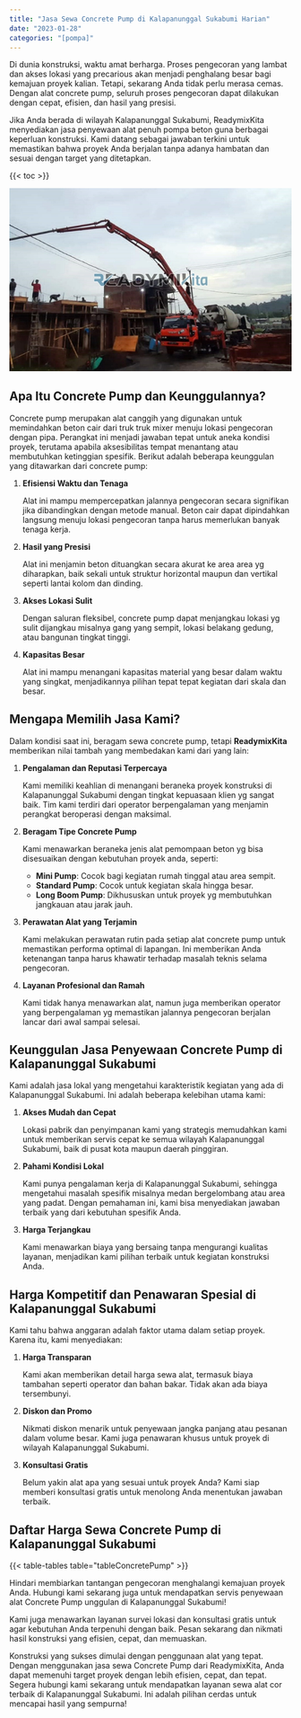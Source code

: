 ```yaml
---
title: "Jasa Sewa Concrete Pump di Kalapanunggal Sukabumi Harian"
date: "2023-01-28"
categories: "[pompa]"
---
```


Di dunia konstruksi, waktu amat berharga. Proses pengecoran yang lambat dan akses lokasi yang precarious akan menjadi penghalang besar bagi kemajuan proyek kalian. Tetapi, sekarang Anda tidak perlu merasa cemas. Dengan alat concrete pump, seluruh proses pengecoran dapat dilakukan dengan cepat, efisien, dan hasil yang presisi.

Jika Anda berada di wilayah Kalapanunggal Sukabumi, ReadymixKita menyediakan jasa penyewaan alat penuh pompa beton guna berbagai keperluan konstruksi. Kami datang sebagai jawaban terkini untuk memastikan bahwa proyek Anda berjalan tanpa adanya hambatan dan sesuai dengan target yang ditetapkan.

{{< toc >}}

![Jasa Sewa Concrete Pump di Kalapanunggal Sukabumi Harian](/images/pompa/sewa-pompa-01.jpg)

## Apa Itu Concrete Pump dan Keunggulannya?

Concrete pump merupakan alat canggih yang digunakan untuk memindahkan beton cair dari truk truk mixer menuju lokasi pengecoran dengan pipa. Perangkat ini menjadi jawaban tepat untuk aneka kondisi proyek, terutama apabila aksesibilitas tempat menantang atau membutuhkan ketinggian spesifik. Berikut adalah beberapa keunggulan yang ditawarkan dari concrete pump:

1. **Efisiensi Waktu dan Tenaga**

   Alat ini mampu mempercepatkan jalannya pengecoran secara signifikan jika dibandingkan dengan metode manual. Beton cair dapat dipindahkan langsung menuju lokasi pengecoran tanpa harus memerlukan banyak tenaga kerja.

2. **Hasil yang Presisi**

   Alat ini menjamin beton dituangkan secara akurat ke area area yg diharapkan, baik sekali untuk struktur horizontal maupun dan vertikal seperti lantai kolom dan dinding.

3. **Akses Lokasi Sulit**

   Dengan saluran fleksibel, concrete pump dapat menjangkau lokasi yg sulit dijangkau misalnya gang yang sempit, lokasi belakang gedung, atau bangunan tingkat tinggi.

4. **Kapasitas Besar**

   Alat ini mampu menangani kapasitas material yang besar dalam waktu yang singkat, menjadikannya pilihan tepat tepat kegiatan dari skala dan besar.

## Mengapa Memilih Jasa Kami?

Dalam kondisi saat ini, beragam sewa concrete pump, tetapi **ReadymixKita** memberikan nilai tambah yang membedakan kami dari yang lain:

1. **Pengalaman dan Reputasi Terpercaya**

   Kami memiliki keahlian di menangani beraneka proyek konstruksi di Kalapanunggal Sukabumi dengan tingkat kepuasaan klien yg sangat baik. Tim kami terdiri dari operator berpengalaman yang menjamin perangkat beroperasi dengan maksimal.

2. **Beragam Tipe Concrete Pump**

   Kami menawarkan beraneka jenis alat pemompaan beton yg bisa disesuaikan dengan kebutuhan proyek anda, seperti:
   - **Mini Pump**: Cocok bagi kegiatan rumah tinggal atau area sempit.
   - **Standard Pump**: Cocok untuk kegiatan skala hingga besar.
   - **Long Boom Pump**: Dikhususkan untuk proyek yg membutuhkan jangkauan atau jarak jauh.

3. **Perawatan Alat yang Terjamin**

   Kami melakukan perawatan rutin pada setiap alat concrete pump untuk memastikan performa optimal di lapangan. Ini memberikan Anda ketenangan tanpa harus khawatir terhadap masalah teknis selama pengecoran.

4. **Layanan Profesional dan Ramah**

   Kami tidak hanya menawarkan alat, namun juga memberikan operator yang berpengalaman yg memastikan jalannya pengecoran berjalan lancar dari awal sampai selesai.

## Keunggulan Jasa Penyewaan Concrete Pump di Kalapanunggal Sukabumi

Kami adalah jasa lokal yang mengetahui karakteristik kegiatan yang ada di Kalapanunggal Sukabumi. Ini adalah beberapa kelebihan utama kami:

1. **Akses Mudah dan Cepat**

   Lokasi pabrik dan penyimpanan kami yang strategis memudahkan kami untuk memberikan servis cepat ke semua wilayah Kalapanunggal Sukabumi, baik di pusat kota maupun daerah pinggiran.

2. **Pahami Kondisi Lokal**

   Kami punya pengalaman kerja di Kalapanunggal Sukabumi, sehingga mengetahui masalah spesifik misalnya medan bergelombang atau area yang padat. Dengan pemahaman ini, kami bisa menyediakan jawaban terbaik yang dari kebutuhan spesifik Anda.

3. **Harga Terjangkau**

   Kami menawarkan biaya yang bersaing tanpa mengurangi kualitas layanan, menjadikan kami pilihan terbaik untuk kegiatan konstruksi Anda.

## Harga Kompetitif dan Penawaran Spesial di Kalapanunggal Sukabumi

Kami tahu bahwa anggaran adalah faktor utama dalam setiap proyek. Karena itu, kami menyediakan:

1. **Harga Transparan**

   Kami akan memberikan detail harga sewa alat, termasuk biaya tambahan seperti operator dan bahan bakar. Tidak akan ada biaya tersembunyi.

2. **Diskon dan Promo**

   Nikmati diskon menarik untuk penyewaan jangka panjang atau pesanan dalam volume besar. Kami juga penawaran khusus untuk proyek di wilayah Kalapanunggal Sukabumi.

3. **Konsultasi Gratis**

   Belum yakin alat apa yang sesuai untuk proyek Anda? Kami siap memberi konsultasi gratis untuk menolong Anda menentukan jawaban terbaik.

## Daftar Harga Sewa Concrete Pump di Kalapanunggal Sukabumi

{{< table-tables table="tableConcretePump" >}}

Hindari membiarkan tantangan pengecoran menghalangi kemajuan proyek Anda. Hubungi kami sekarang juga untuk mendapatkan servis penyewaan alat Concrete Pump unggulan di Kalapanunggal Sukabumi!

Kami juga menawarkan layanan survei lokasi dan konsultasi gratis untuk agar kebutuhan Anda terpenuhi dengan baik. Pesan sekarang dan nikmati hasil konstruksi yang efisien, cepat, dan memuaskan.

Konstruksi yang sukses dimulai dengan penggunaan alat yang tepat. Dengan menggunakan jasa sewa Concrete Pump dari ReadymixKita, Anda dapat memenuhi target proyek dengan lebih efisien, cepat, dan tepat. Segera hubungi kami sekarang untuk mendapatkan layanan sewa alat cor terbaik di Kalapanunggal Sukabumi. Ini adalah pilihan cerdas untuk mencapai hasil yang sempurna!